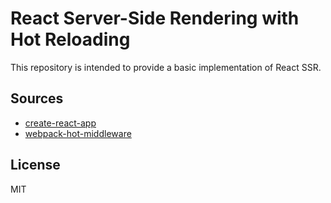 # React Server-Side Rendering with Hot Reloading
This repository is intended to provide a basic implementation of React SSR.

## Sources
- [create-react-app](https://github.com/facebook/create-react-app)
- [webpack-hot-middleware](https://github.com/webpack-contrib/webpack-hot-middleware/tree/master/example)

## License
MIT